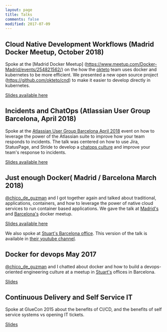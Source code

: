 ```yaml
---
layout: page
title: Talks
comments: false
modified: 2017-07-09
---
```


## Cloud Native Development Workflows (Madrid Docker Meetup, October 2018)
Spoke at the [Madrid Docker Meetup] (https://www.meetup.com/Docker-Madrid/events/254821562/) on the how the [okteto](https://okteto) team uses docker and kubernetes to be more efficient. We presented a new open source project (https://github.com/okteto/cnd) to make it easier to develop directly in kubernetes.

[Slides available here](/talks/resources/docker-meetup-cloud-native-development.pdf)

##  Incidents and ChatOps (Atlassian User Group Barcelona, April 2018)
Spoke at the [Atlassian User Group Barcelona April 2018](https://aug.atlassian.com/events/details/atlassian-barcelona-presents-atlassian-barcelonacreando-comunidad) event on how to leverage the power of the Atlassian suite to improve how your team responds to incidents. The talk was centered on how to use Jira, StatusPage, and Stride to develop a [chatops culture](https://www.atlassian.com/it-unplugged/chatops) and improve your team's response to incidents.

[Slides available here](/talks/resources/chatops-and-incidents.pdf)

##  Just enough Docker( Madrid / Barcelona March 2018)
[@chico_de_guzman](https://twitter.com/chico_de_guzman) and I got together again and talked about traditional, applications, containers, and how to leverage the power of native cloud services to run container based applications. We gave the talk at [Madrid's](https://www.meetup.com/Docker-Madrid/events/248220421) and [Barcelona's](https://www.meetup.com/docker-barcelona-spain/events/247733700) docker meetup.

[Slides available here](/talks/resources/just-enough-docker.pdf)

We also spoke at [Stuart's Barcelona office](https://medium.com/stuart-engineering/from-legacy-applications-to-docker-in-production-1f8c173d7622). This version of the talk is available in [their youtube channel](https://www.youtube.com/watch?v=JZvSShfYnp4).


## Docker for devops May 2017

[@chico_de_guzman](https://twitter.com/chico_de_guzman) and I chatted about  docker and how to build a devops-oriented engineering culture at a meetup in [Stuart's](https://stuart.com/) offices in Barcelona.

[Slides](/talks/resources/Docker-Devops-at-Stuart.pdf)

## Continuous Delivery and Self Service IT
Spoke at GlueCon 2015 about the benefits of CI/CD, and the benefits of self service systems vs opening IT tickets.

[Slides](https://www.slideshare.net/ElasticBox/ramiro-glucon)
